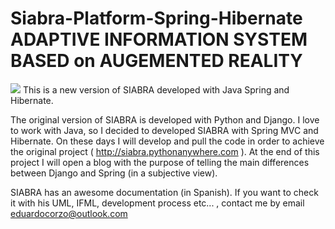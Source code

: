 Siabra-Platform-Spring-Hibernate
ADAPTIVE INFORMATION SYSTEM BASED on AUGEMENTED REALITY 
================================
<img src="http://i.imgur.com/TtFbBT3.png" /> 
This is a new version of SIABRA developed with Java Spring and Hibernate.

The original version of SIABRA is developed with Python and Django. I love to work with Java, so I decided to developed SIABRA with Spring MVC and Hibernate. On these days I will develop and pull the code in order to achieve the original project ( http://siabra.pythonanywhere.com ). At the end of this project I will open a blog with the purpose of  telling the main differences between Django and Spring (in a subjective view).

SIABRA has an awesome documentation (in Spanish). If you want to check it with his UML, IFML, development process etc... , contact me by email eduardocorzo@outlook.com
